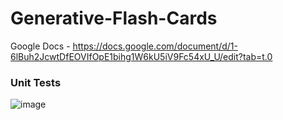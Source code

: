 # Generative-Flash-Cards

Google Docs - https://docs.google.com/document/d/1-6lBuh2JcwtDfEOVIfOpE1bihg1W6kU5iV9Fc54xU_U/edit?tab=t.0

### Unit Tests
![image](https://github.com/user-attachments/assets/7ad8750d-19f3-4246-bb1b-ee5d225de8b8)
